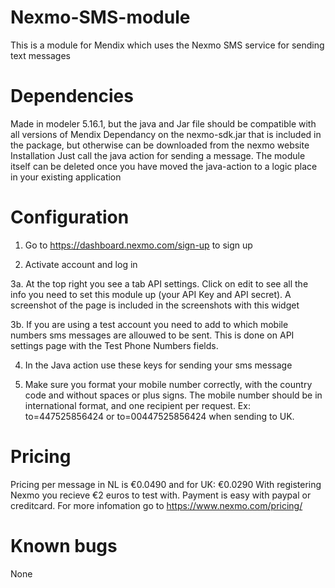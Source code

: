 # Nexmo-SMS-module
This is a module for Mendix which uses the Nexmo SMS service for sending text messages

# Dependencies 
Made in modeler 5.16.1, but the java and Jar file should be compatible with all versions of Mendix
Dependancy on the nexmo-sdk.jar that is included in the package, but otherwise can be downloaded from the nexmo website
Installation
Just call the java action for sending a message. The module itself can be deleted once you have moved the java-action to a logic place in your existing application

# Configuration

1. Go to https://dashboard.nexmo.com/sign-up to sign up

2. Activate account and log in

3a. At the top right you see a tab API settings. Click on edit to see all the info you need to set this module up (your API Key and API secret). A screenshot of the page is included in the screenshots with this widget

3b. If you are using a test account you need to add to which mobile numbers sms messages are allouwed to be sent. This is done on API settings page with the Test Phone Numbers fields.

4. In the Java action use these keys for sending your sms message

5. Make sure you format your mobile number correctly, with the country code and without spaces or plus signs.  The mobile number should be in international format, and one recipient per request. Ex: to=447525856424 or to=00447525856424 when sending to UK.

# Pricing

Pricing per message in NL is €0.0490 and for UK: €0.0290
With registering Nexmo you recieve €2 euros to test with. Payment is easy with paypal or creditcard.
For more infomation go to https://www.nexmo.com/pricing/

# Known bugs 

None
